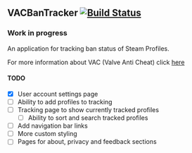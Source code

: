 ## VACBanTracker [![Build Status](https://travis-ci.com/Saturn/vacbantracker.svg?branch=master)](https://travis-ci.com/Saturn/vacbantracker)

### Work in progress

An application for tracking ban status of Steam Profiles.

For more information about VAC (Valve Anti Cheat) click [here](https://support.steampowered.com/kb/7849-RADZ-6869/valve-anti-cheat-system-vac)

#### TODO
- [x] User account settings page
- [ ] Ability to add profiles to tracking
- [ ] Tracking page to show currently tracked profiles
    - [ ] Ability to sort and search tracked profiles
- [ ] Add navigation bar links
- [ ] More custom styling
- [ ] Pages for about, privacy and feedback sections
